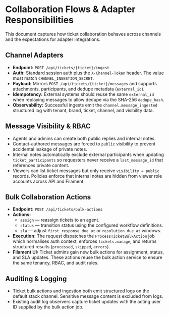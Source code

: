 # Collaboration Flows & Adapter Responsibilities

This document captures how ticket collaboration behaves across channels and the
expectations for adapter integrations.

## Channel Adapters

* **Endpoint:** `POST /api/tickets/{ticket}/ingest`
* **Auth:** Standard session auth plus the `X-Channel-Token` header. The value
  must match `CHANNEL_INGESTION_SECRET`.
* **Payload:** Mirrors `POST /api/tickets/{ticket}/messages` and supports
  attachments, participants, and dedupe metadata (`external_id`).
* **Idempotency:** External systems should reuse the same `external_id` when
  replaying messages to allow dedupe via the SHA-256 `dedupe_hash`.
* **Observability:** Successful ingests emit the `channel.message_ingested`
  structured log with tenant, brand, ticket, channel, and visibility data.

## Message Visibility & RBAC

* Agents and admins can create both public replies and internal notes.
* Contact-authored messages are forced to `public` visibility to prevent
  accidental leakage of private notes.
* Internal notes automatically exclude external participants when updating
  `ticket_participants` so requesters never receive a `last_message_id` that
  references private content.
* Viewers can list ticket messages but only receive `visibility = public`
  records. Policies enforce that internal notes are hidden from viewer role
  accounts across API and Filament.

## Bulk Collaboration Actions

* **Endpoint:** `POST /api/tickets/bulk-actions`
* **Actions:**
  * `assign` — reassign tickets to an agent.
  * `status` — transition status using the configured workflow definitions.
  * `sla` — adjust `first_response_due_at` or `resolution_due_at` windows.
* **Execution:** The request dispatches the `ProcessTicketBulkAction` job which
  normalises auth context, enforces `tickets.manage`, and returns structured
  results (`processed`, `skipped`, `errors`).
* **Filament UI:** Ticket admins gain new bulk actions for assignment, status,
  and SLA updates. These actions reuse the bulk action service to ensure the
  same tenancy, RBAC, and audit rules.

## Auditing & Logging

* Ticket bulk actions and ingestion both emit structured logs on the default
  stack channel. Sensitive message content is excluded from logs.
* Existing audit log observers capture ticket updates with the acting user ID
  supplied by the bulk action job.
